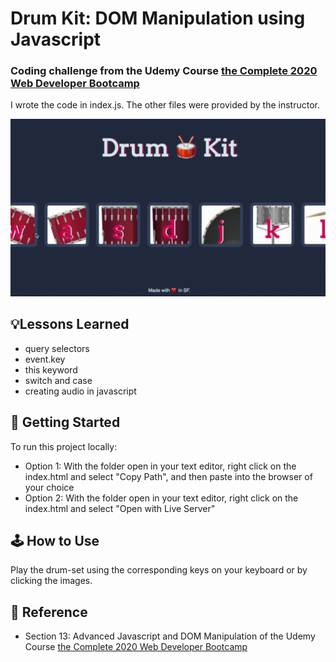 # Drum Kit: DOM Manipulation using Javascript
### Coding challenge from the Udemy Course [the Complete 2020 Web Developer Bootcamp](https://www.udemy.com/course/the-complete-web-development-bootcamp/)
I wrote the code in index.js. The other files were provided by the instructor.

![Demo](images/demo.gif)

## 💡Lessons Learned
- query selectors
- event.key
- this keyword
- switch and case
- creating audio in javascript

## 🚀 Getting Started
To run this project locally:
- Option 1: With the folder open in your text editor, right click on the index.html and select "Copy Path", and then paste into the browser of your choice
- Option 2: With the folder open in your text editor, right click on the index.html and select "Open with Live Server"

## 🕹 How to Use
Play the drum-set using the corresponding keys on your keyboard or by clicking the images.

## 📣 Reference
- Section 13: Advanced Javascript and DOM Manipulation of the Udemy Course [the Complete 2020 Web Developer Bootcamp](https://www.udemy.com/course/the-complete-web-development-bootcamp/)